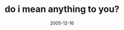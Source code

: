 ---
layout: base.njk
title : 'do i mean anything to you?' 
view_title : 'do i mean anything to you?' 
year : '2005' 
date : '2005-12-16' 
img_file : '/drawing/doimeananythingtoyou.png' 
html_file : 'doimeananythingtoyou' 
next_html : 'trynottolookdown.html' 
year_order : '153' 
permalink : "title/{{html_file}}.html"
---